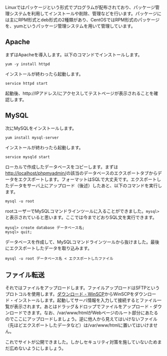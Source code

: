 Linuxではパッケージという形式でプログラムが配布されており、パッケージ管理システムを利用してインストールや削除、管理などを行います。パッケージには主にRPM形式とdeb形式の2種類があり、CentOSではRPM形式のパッケージを、yumというパッケージ管理システムを用いて管理しています。

## Apache

まずはApacheを導入します。以下のコマンドでインストールします。

    yum -y install httpd

インストールが終わったら起動します。

    service httpd start

起動後、http://IPアドレス/にアクセスしてテストページが表示されることを確認します。

## MySQL

次にMySQLをインストールします。

    yum install mysql-server

インストールが終わったら起動します。

    service mysqld start

ローカルで作成したデータベースをコピーします。まずは[http://localhost/phpmyadmin/](http://localhost/phpmyadmin/)の該当のデータベースのエクスポートタブからデータをエクスポートします。フォーマットはSQLで大丈夫です。エクスポートしたデータをサーバ上にアップロード（後述）したあと、以下のコマンドを実行します。

    mysql -u root

rootユーザーでMySQLコマンドラインツールに入ることができました。`mysql>`と表示されていると思います。ここでは今までどおりSQL文を実行できます。

    mysql> create database データベース名;
    mysql> quit;

データベースを作成して、MySQLコマンドラインツールから抜けました。最後にエクスポートしたデータを取り込みます。

    mysql -u root データベース名 < エクスポートしたファイル

## ファイル転送

それではファイルをアップロードします。ファイルアップロードはSFTPというプロトコルを使用します。[ダウンロード - WinSCP](http://sourceforge.jp/projects/winscp/releases/)からWinSCPをダウンロード・インストールします。起動してサーバ情報を入力して接続するとファイル一覧が表示されます。あとはドラッグ＆ドロップでファイルをアップロード・ダウンロードできます。なお、/var/www/htmlがWebページのルート部分にあたるのでここにアップロードしましょう。逆に他人から見えてはいけないファイル（先ほどエクスポートしたデータなど）は/var/www/htmlに置いてはいけません。

これでサイトが公開できました。しかしセキュリティ対策を施していないためまだ広めないようにしましょう。
